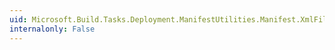 ```yaml
---
uid: Microsoft.Build.Tasks.Deployment.ManifestUtilities.Manifest.XmlFileReferences
internalonly: False
---
```

